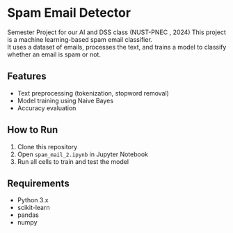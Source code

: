 # Spam Email Detector  
Semester Project for our AI and DSS class (NUST-PNEC , 2024)
This project is a machine learning-based spam email classifier.  
It uses a dataset of emails, processes the text, and trains a model to classify whether an email is spam or not.  

## Features  
- Text preprocessing (tokenization, stopword removal)  
- Model training using Naive Bayes  
- Accuracy evaluation  

## How to Run  
1. Clone this repository  
2. Open `spam_mail_2.ipynb` in Jupyter Notebook  
3. Run all cells to train and test the model  

## Requirements  
- Python 3.x  
- scikit-learn  
- pandas  
- numpy  
